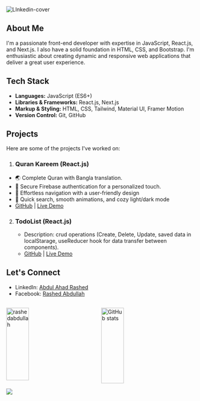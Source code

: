 <img src="https://i.ibb.co/Km0Mc6T/LInkedin-cover.jpg" alt="LInkedin-cover" border="0">

## About Me
I'm a passionate front-end developer with expertise in JavaScript, React.js, and Next.js. I also have a solid foundation in HTML, CSS, and Bootstrap. I'm enthusiastic about creating dynamic and responsive web applications that deliver a great user experience.

## Tech Stack
- **Languages:** JavaScript (ES6+)
- **Libraries & Frameworks:** React.js, Next.js
- **Markup & Styling:** HTML, CSS, Tailwind, Material UI, Framer Motion
- **Version Control:** Git, GitHub

## Projects
Here are some of the projects I've worked on:

1. ### Quran Kareem (React.js)
- 🌏 Complete Quran with Bangla translation.
- 🔐 Secure Firebase authentication for a personalized touch.
- 🚀 Effortless navigation with a user-friendly design
- 🌙 Quick search, smooth animations, and cozy light/dark mode
- [GitHub](https://github.com/RashedAbdullah/quran-bangla) | [Live Demo](https://quran-bangla-iota.vercel.app/)

2. ### TodoList (React.js)
   - Description: crud operations (Create, Delete, Update, saved data in localStarage, useReducer hook for data transfer between components).
   - [GitHub](https://github.com/RashedAbdullah/task-managment) | [Live Demo](https://task-managment-ten.vercel.app)

## Let's Connect
- LinkedIn: [Abdul Ahad Rashed](https://www.linkedin.com/in/rashed4abdullah/)
- Facebook: [Rashed Abdullah](https://www.facebook.com/Rashed4Abdullah)
##
<div style="display: flex; justify-content: space-between; flex-wrap: wrap; align-items: flex-start;">
    <span style="flex: 1; height: 200px; overflow: hidden;">
        <img style="width: 49%; height: 98%; object-fit: cover;" src="https://github-readme-stats.vercel.app/api/top-langs?username=rashedabdullah&show_icons=true&locale=en&layout=compact" alt="rashedabdullah" />
    </span>
    <span style="flex: 1; height: 200px; overflow: hidden;">
        <img style="width: 49%; height: 100%; object-fit: cover;" src="https://github-readme-stats.vercel.app/api?username=RashedAbdullah&show_icons=true&count_private=true&align=center" alt="GitHub stats" />
    </span>
</div>



![](https://komarev.com/ghpvc/?username=RashedAbdullah&color=blue&label=Profile+Views)


